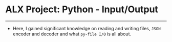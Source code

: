 # ALX Project: Python - Input/Output
---------

* Here, I gained significant knowledge on reading and writing files, `JSON` encoder and decoder and what `py-file I/O` is all about. 
